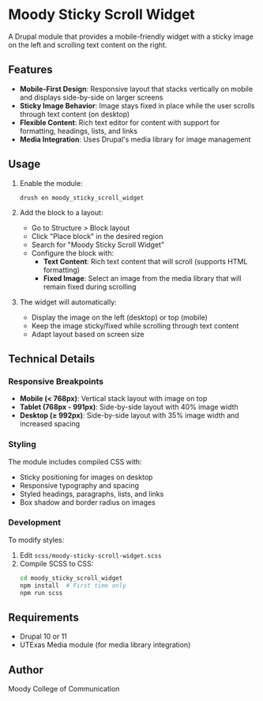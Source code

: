 # Moody Sticky Scroll Widget

A Drupal module that provides a mobile-friendly widget with a sticky image on the left and scrolling text content on the right.

## Features

- **Mobile-First Design**: Responsive layout that stacks vertically on mobile and displays side-by-side on larger screens
- **Sticky Image Behavior**: Image stays fixed in place while the user scrolls through text content (on desktop)
- **Flexible Content**: Rich text editor for content with support for formatting, headings, lists, and links
- **Media Integration**: Uses Drupal's media library for image management

## Usage

1. Enable the module:
   ```
   drush en moody_sticky_scroll_widget
   ```

2. Add the block to a layout:
   - Go to Structure > Block layout
   - Click "Place block" in the desired region
   - Search for "Moody Sticky Scroll Widget"
   - Configure the block with:
     - **Text Content**: Rich text content that will scroll (supports HTML formatting)
     - **Fixed Image**: Select an image from the media library that will remain fixed during scrolling

3. The widget will automatically:
   - Display the image on the left (desktop) or top (mobile)
   - Keep the image sticky/fixed while scrolling through text content
   - Adapt layout based on screen size

## Technical Details

### Responsive Breakpoints
- **Mobile (< 768px)**: Vertical stack layout with image on top
- **Tablet (768px - 991px)**: Side-by-side layout with 40% image width
- **Desktop (≥ 992px)**: Side-by-side layout with 35% image width and increased spacing

### Styling
The module includes compiled CSS with:
- Sticky positioning for images on desktop
- Responsive typography and spacing
- Styled headings, paragraphs, lists, and links
- Box shadow and border radius on images

### Development

To modify styles:
1. Edit `scss/moody-sticky-scroll-widget.scss`
2. Compile SCSS to CSS:
   ```bash
   cd moody_sticky_scroll_widget
   npm install  # First time only
   npm run scss
   ```

## Requirements

- Drupal 10 or 11
- UTExas Media module (for media library integration)

## Author

Moody College of Communication
